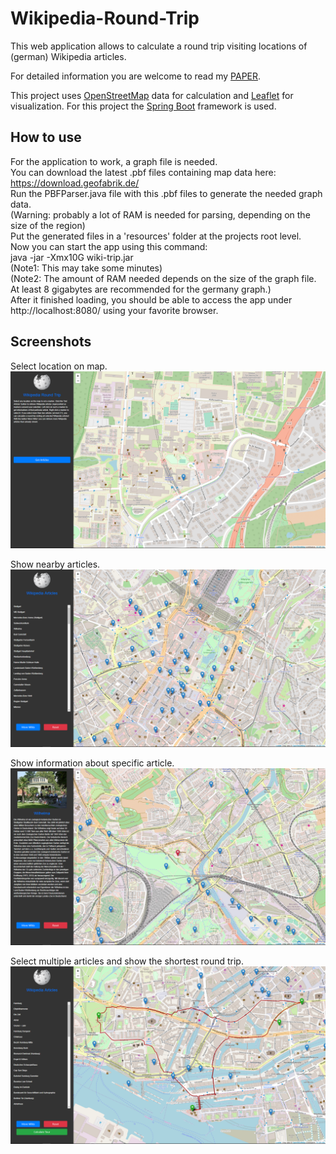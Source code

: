 # Wikipedia-Round-Trip
This web application allows to calculate a round trip visiting locations of (german) Wikipedia articles.

For detailed information you are welcome to read my [PAPER](https://github.com/StrohmFn/Wikipedia-Round-Trip/blob/master/Wikipedia%20Round%20Trip.pdf).

This project uses [OpenStreetMap](https://www.openstreetmap.de/) data for calculation and [Leaflet](http://leafletjs.com/) for visualization. 
For this project the [Spring Boot](https://spring.io/) framework is used.

## How to use
For the application to work, a graph file is needed.  
You can download the latest .pbf files containing map data here: https://download.geofabrik.de/  
Run the PBFParser.java file with this .pbf files to generate the needed graph data.  
(Warning: probably a lot of RAM is needed for parsing, depending on the size of the region)  
Put the generated files in a 'resources' folder at the projects root level.  
Now you can start the app using this command:  
java -jar -Xmx10G wiki-trip.jar  
(Note1: This may take some minutes)  
(Note2: The amount of RAM needed depends on the size of the graph file. At least 8 gigabytes are recommended for the germany graph.)  
After it finished loading, you should be able to access the app under http://localhost:8080/ using your favorite browser.  

## Screenshots
Select location on map.
![Alt text](Images/Screenshot1.png?raw=true)

Show nearby articles.
![Alt text](Images/Screenshot2.png?raw=true)

Show information about specific article.
![Alt text](Images/Screenshot3.png?raw=true)

Select multiple articles and show the shortest round trip.
![Alt text](Images/Screenshot4.png?raw=true)
